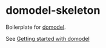 # domodel-skeleton

Boilerplate for [domodel](https://github.com/thoughtsunificator/domodel).

See [Getting started with domodel](https://github.com/thoughtsunificator/domodel)
